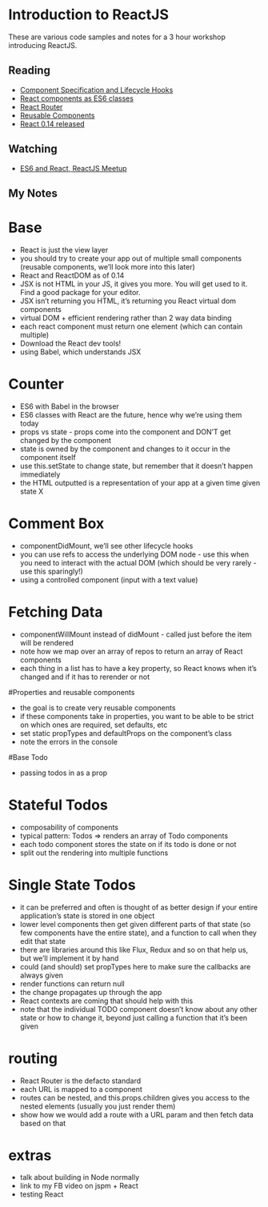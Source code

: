 # Introduction to ReactJS

These are various code samples and notes for a 3 hour workshop introducing ReactJS.

## Reading

- [Component Specification and Lifecycle Hooks](https://facebook.github.io/react/docs/component-specs.html)
- [React components as ES6 classes](https://facebook.github.io/react/docs/reusable-components.html#es6-classes)
- [React Router](https://github.com/rackt/react-router)
- [Reusable Components](https://facebook.github.io/react/docs/reusable-components.html)
- [React 0.14 released](https://facebook.github.io/react/blog/2015/10/07/react-v0.14.html)

## Watching

- [ES6 and React, ReactJS Meetup](https://www.youtube.com/watch?v=NpMnRifyGyw)

## My Notes

# Base
- React is just the view layer
- you should try to create your app out of multiple small components (reusable components, we’ll look more into this later)
- React and ReactDOM as of 0.14
- JSX is not HTML in your JS, it gives you more. You will get used to it. Find a good package for your editor.
- JSX isn’t returning you HTML, it’s returning you React virtual dom components
- virtual DOM + efficient rendering rather than 2 way data binding
- each react component must return one element (which can contain multiple)
- Download the React dev tools!
- using Babel, which understands JSX

# Counter
- ES6 with Babel in the browser
- ES6 classes with React are the future, hence why we’re using them today
- props vs state - props come into the component and DON’T get changed by the component
- state is owned by the component and changes to it occur in the component itself
- use this.setState to change state, but remember that it doesn’t happen immediately
- the HTML outputted is a representation of your app at a given time given state X

# Comment Box
- componentDidMount, we’ll see other lifecycle hooks
- you can use refs to access the underlying DOM node - use this when you need to interact with the actual DOM (which should be very rarely - use this sparingly!)
- using a controlled component (input with a text value)

# Fetching Data
- componentWillMount instead of didMount - called just before the item will be rendered
- note how we map over an array of repos to return an array of React components
- each thing in a list has to have a key property, so React knows when it’s changed and if it has to rerender or not

#Properties and reusable components
- the goal is to create very reusable components
- if these components take in properties, you want to be able to be strict on which ones are required, set defaults, etc
- set static propTypes and defaultProps on the component’s class
- note the errors in the console

#Base Todo
- passing todos in as a prop

# Stateful Todos
- composability of components
- typical pattern: Todos => renders an array of Todo components
- each todo component stores the state on if its todo is done or not
- split out the rendering into multiple functions

# Single State Todos
- it can be preferred and often is thought of as better design if your entire application’s state is stored in one object
- lower level components then get given different parts of that state (so few components have the entire state), and a function to call when they edit that state
- there are libraries around this like Flux, Redux and so on that help us, but we’ll implement it by hand
- could (and should) set propTypes here to make sure the callbacks are always given
- render functions can return null
- the change propagates up through the app
- React contexts are coming that should help with this 
- note that the individual TODO component doesn’t know about any other state or how to change it, beyond just calling a function that it’s been given

# routing
- React Router is the defacto standard
- each URL is mapped to a component
- routes can be nested, and this.props.children gives you access to the nested elements (usually you just render them)
- show how we would add a route with a URL param and then fetch data based on that

# extras
- talk about building in Node normally
- link to my FB video on jspm + React
- testing React
